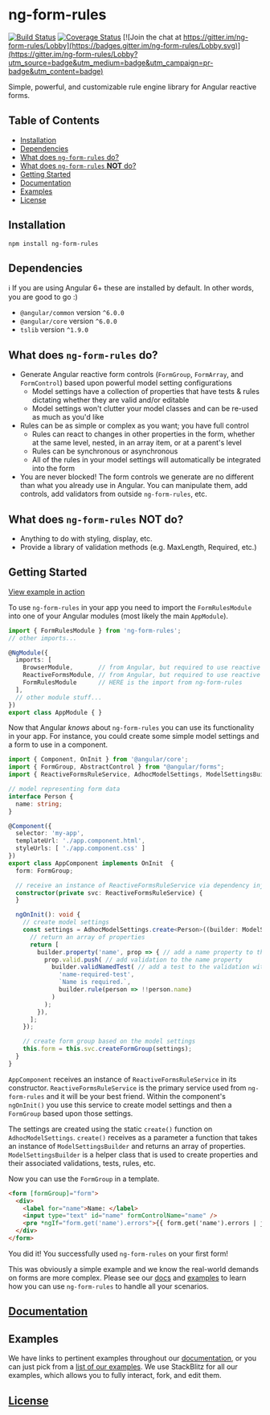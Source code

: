 # ng-form-rules

[![Build Status](https://travis-ci.org/cknightdevelopment/ng-form-rules.svg?branch=master)](https://travis-ci.org/cknightdevelopment/ng-form-rules) 
[![Coverage Status](https://coveralls.io/repos/github/cknightdevelopment/ng-form-rules/badge.svg)](https://coveralls.io/github/cknightdevelopment/ng-form-rules) 
[![Join the chat at https://gitter.im/ng-form-rules/Lobby](https://badges.gitter.im/ng-form-rules/Lobby.svg)](https://gitter.im/ng-form-rules/Lobby?utm_source=badge&utm_medium=badge&utm_campaign=pr-badge&utm_content=badge)

Simple, powerful, and customizable rule engine library for Angular reactive forms.

## Table of Contents

* [Installation](#installation)
* [Dependencies](#deps)
* [What does `ng-form-rules` do?](#do)
* [What does `ng-form-rules` **NOT** do?](#not-do)
* [Getting Started](#getting-started)
* [Documentation](#docs)
* [Examples](#examples)
* [License](#license)

## <a id="installation"></a>Installation

`npm install ng-form-rules`

## <a id="deps"></a>Dependencies

:information_source: If you are using Angular 6+ these are installed by default. In other words, you are good to go :)

* `@angular/common` version `^6.0.0`
* `@angular/core` version `^6.0.0`
* `tslib` version `^1.9.0`

## <a id="do"></a>What does `ng-form-rules` do?

* Generate Angular reactive form controls (`FormGroup`, `FormArray`, and `FormControl`) based upon powerful model setting configurations
    * Model settings have a collection of properties that have tests & rules dictating whether they are valid and/or editable
    * Model settings won't clutter your model classes and can be re-used as much as you'd like
* Rules can be as simple or complex as you want; you have full control
    * Rules can react to changes in other properties in the form, whether at the same level, nested, in an array item, or at a parent's level
    * Rules can be synchronous or asynchronous
    * All of the rules in your model settings will automatically be integrated into the form
* You are never blocked! The form controls we generate are no different than what you already use in Angular. You can manipulate them, add controls, add validators from outside `ng-form-rules`, etc.

## <a id="not-do"></a>What does `ng-form-rules` **NOT** do?

* Anything to do with styling, display, etc.
* Provide a library of validation methods (e.g. MaxLength, Required, etc.)

## <a id="getting-started"></a>Getting Started

[View example in action][sb-getting-started]

To use `ng-form-rules` in your app you need to import the `FormRulesModule` into one of your Angular modules (most likely the main `AppModule`).

```typescript
import { FormRulesModule } from 'ng-form-rules';
// other imports...

@NgModule({
  imports: [
    BrowserModule,       // from Angular, but required to use reactive forms
    ReactiveFormsModule, // from Angular, but required to use reactive forms
    FormRulesModule      // HERE is the import from ng-form-rules
  ],
  // other module stuff...
})
export class AppModule { }
```

Now that Angular _knows_ about `ng-form-rules` you can use its functionality in your app. For instance, you could create some simple model settings and a form to use in a component.

```typescript
import { Component, OnInit } from '@angular/core';
import { FormGroup, AbstractControl } from "@angular/forms";
import { ReactiveFormsRuleService, AdhocModelSettings, ModelSettingsBuilder } from 'ng-form-rules';

// model representing form data
interface Person {
  name: string;
}

@Component({
  selector: 'my-app',
  templateUrl: './app.component.html',
  styleUrls: [ './app.component.css' ]
})
export class AppComponent implements OnInit  {
  form: FormGroup;

  // receive an instance of ReactiveFormsRuleService via dependency injection
  constructor(private svc: ReactiveFormsRuleService) {
  }

  ngOnInit(): void {
    // create model settings
    const settings = AdhocModelSettings.create<Person>((builder: ModelSettingsBuilder) => {
      // return an array of properties
      return [
        builder.property('name', prop => { // add a name property to the settings
          prop.valid.push( // add validation to the name property
            builder.validNamedTest( // add a test to the validation with a name, message, and rule
              'name-required-test',
              `Name is required.`,
              builder.rule(person => !!person.name)
            )
          );
        }),
      ];
    });

    // create form group based on the model settings
    this.form = this.svc.createFormGroup(settings);
  }
}
```

`AppComponent` receives an instance of `ReactiveFormsRuleService` in its constructor. `ReactiveFormsRuleService` is the primary service used from `ng-form-rules` and it will be your best friend. Within the component's `ngOnInit()` you use this service to create model settings and then a `FormGroup` based upon those settings.

The settings are created using the static `create()` function on `AdhocModelSettings`. `create()` receives as a parameter a function that takes an instance of `ModelSettingsBuilder` and returns an array of properties. `ModelSettingsBuilder` is a helper class that is used to create properties and their associated validations, tests, rules, etc.

Now you can use the `FormGroup` in a template.

```html
<form [formGroup]="form">
  <div>
    <label for="name">Name: </label>
    <input type="text" id="name" formControlName="name" />
    <pre *ngIf="form.get('name').errors">{{ form.get('name').errors | json }}</pre>
  </div>
</form>
```

You did it! You successfully used `ng-form-rules` on your first form!

This was obviously a simple example and we know the real-world demands on forms are more complex. Please see our [docs](#docs) and [examples](#examples) to learn how you can use `ng-form-rules` to handle all your scenarios.

## <a id="docs"></a> [Documentation][link-wiki]

## <a id="examples"></a>Examples

We have links to pertinent examples throughout our [documentation][link-wiki], or you can just pick from a [list of our examples][link-examples]. We use StackBlitz for all our examples, which allows you to fully interact, fork, and edit them.

## <a id="license"></a> [License][link-mit-license]

<!-- LINK REFERENCES GO HERE -->
[link-wiki]: https://github.com/cknightdevelopment/ng-form-rules/wiki
[link-examples]: https://github.com/cknightdevelopment/ng-form-rules/wiki/examples
[link-stackblitz]: https://stackblitz.com/github/cknightdevelopment/ng-form-rules-examples
[link-examples-repo]: https://github.com/cknightdevelopment/ng-form-rules-examples
[link-getting-started]: https://stackblitz.com/edit/ngfr-getting-started?embed=1&file=src/app/app.component.ts
[link-mit-license]: https://github.com/cknightdevelopment/ng-form-rules/blob/master/LICENSE
[sb-getting-started]: https://stackblitz.com/edit/ngfr-getting-started?file=src%2Fapp%2Fapp.component.ts
